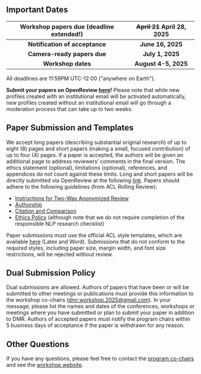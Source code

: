 ## Important Dates

| Workshop papers due (**deadline extended!**) | ~~April 21~~ April 28, 2025 |
|:--------------------------------------------:|:---------------------------:|
| __Notification of acceptance__               | __June 16, 2025__           |
| __Camera-ready papers due__                  | __July 1, 2025__            |
| __Workshop dates__                           | __August 4-5, 2025__        |

All deadlines are 11:59PM UTC-12:00 ("anywhere on Earth").

__Submit your papers on OpenReview [here](https://openreview.net/group?id=DMR/2025)!__ Please note that while new profiles created with an institutional email will be activated automatically, new profiles created without an institutional email will go through a moderation process that can take up to two weeks.

## Paper Submission and Templates

We accept long papers (describing substantial original research) of up to eight (8) pages and short papers (making a small, focused contribution) of up to four (4) pages. If a paper is accepted, the authors will be given an additional page to address reviewers’ comments in the final version. The ethics statement (optional), limitations (optional), references, and appendices do not count against these limits. Long and short papers will be directly submitted via OpenReview at the following [link](https://openreview.net/group?id=DMR/2025). Papers should adhere to the following guidelines (from ACL Rolling Review):
- [Instructions for Two-Way Anonymized Review](https://aclrollingreview.org/cfp#instructions-for-two-way-anonymized-review)
- [Authorship](https://aclrollingreview.org/cfp#authorship)
- [Citation and Comparison](https://aclrollingreview.org/cfp#citation-and-comparison)
- [Ethics Policy](https://aclrollingreview.org/cfp#ethics-policy) (although note that we do not require completion of the responsible NLP research checklist)

Paper submissions must use the official ACL style templates, which are available [here](https://github.com/acl-org/acl-style-files) (Latex and Word). Submissions that do not conform to the required styles, including paper size, margin width, and font size restrictions, will be rejected without review.

## Dual Submission Policy

Dual submissions are allowed. Authors of papers that have been or will be submitted to other meetings or publications must provide this information to the workshop co-chairs (dmr.workshop.2025@gmail.com). In your message, please list the names and dates of the conferences, workshops or meetings where you have submitted or plan to submit your paper in addition to DMR. Authors of accepted papers must notify the program chairs within 5 business days of acceptance if the paper is withdrawn for any reason.

## Other Questions

If you have any questions, please feel free to contact the [program co-chairs](mailto:dmr.workshop.2025@gmail.com) and see the [workshop website](https://dmr2025.github.io/).
